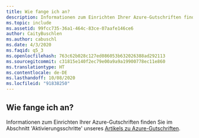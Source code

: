 ```yaml
---
title: Wie fange ich an?
description: Informationen zum Einrichten Ihrer Azure-Gutschriften finden Sie im Abschnitt „Aktivierungsschritte“ unseres Artikels zu Azure-Gutschriften.
ms.topic: include
ms.assetid: 99fcc735-36a1-464c-83ce-07aafe146ce6
author: CaityBuschlen
ms.author: cabuschl
ms.date: 4/3/2020
ms.faqid: q5_3
ms.openlocfilehash: 763c62b028c127ed086053b632026388ad292113
ms.sourcegitcommit: c31815e140f2ec79e00a9a9a19900778ec11e860
ms.translationtype: HT
ms.contentlocale: de-DE
ms.lasthandoff: 10/08/2020
ms.locfileid: "91838250"
---
```

## <a name="how-do-i-get-started"></a>Wie fange ich an?

Informationen zum Einrichten Ihrer Azure-Gutschriften finden Sie im Abschnitt \'Aktivierungsschritte\' unseres [Artikels zu Azure-Gutschriften](../../../../vs-azure.md).